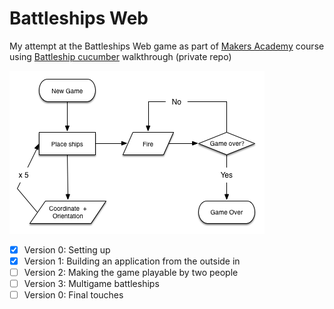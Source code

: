 # Battleships Web

My attempt at the Battleships Web game as part of [Makers Academy](http://www.makersacademy.com/) course using [Battleship cucumber](https://github.com/makersacademy/course/blob/master/battle_ships_web/battle_ships_web_cucumber.md) walkthrough (private repo)


<img src="/docs/flowchart.png">

- [x] Version 0: Setting up
- [x] Version 1: Building an application from the outside in
- [ ] Version 2: Making the game playable by two people
- [ ] Version 3: Multigame battleships
- [ ] Version 0: Final touches